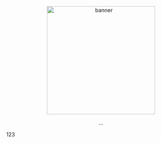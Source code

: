 <div align = center>

<img src="https://trrrrw.github.io/HI3_dialogue_share/assets/image/kcc-2000.png" width="288" height="288" alt="banner">

<br>


...
<br>
</div>

123